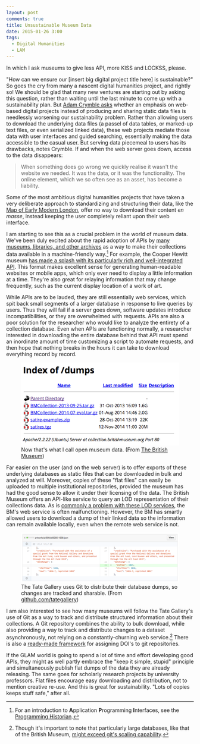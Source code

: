 ```yaml
---
layout: post
comments: true
title: Unsustainable Museum Data
date: 2015-01-26 3:00
tags:
  - Digital Humanities
  - LAM
---
```


<aside>
In which I ask museums to give less API, more KISS and LOCKSS, please.
</aside>

"How can we ensure our \[insert big digital project title here\] is sustainable?"
So goes the cry from many a nascent digital humanities project, and rightly so!
We should be glad that many new ventures are starting out by asking this question, rather than waiting until the last minute to come up with a sustainability plan.
But [Adam Crymble asks][crymble] whether an emphasis on web-based digital projects instead of producing and sharing static data files is needlessly worsening our sustainability problem.
Rather than allowing users to download the underlying data files (a passel of data tables, or marked-up text files, or even serialized linked data), these web projects mediate those data with user interfaces and guided searching, essentially making the data accessible to the casual user.
But serving data piecemeal to users has its drawbacks, notes Crymble.
If and when the web server goes down, access to the data disappears:

>When something does go wrong we quickly realise it wasn't the website we needed. It was the data, or it was the functionality. The online element, which we so often see as an asset, has become a liability.

Some of the most ambitious digital humanities projects that have taken a very deliberate approach to standardizing and structuring their data, like the [Map of Early Modern London][moeml], offer no way to download their content *en masse*, instead keeping the user completely reliant upon their web interface.

I am starting to see this as a crucial problem in the world of museum data.
We've been duly excited about the rapid adoption of APIs by [many museums, libraries, and other archives][apis] as a way to make their collections data available in a machine-friendly way.[^1]
For example, the Cooper Hewitt museum [has made a splash with its particularly rich and well-integrated API][ch].
This format makes excellent sense for generating human-readable websites or mobile apps, which only ever need to display a little information at a time.
They're also great for relaying information that may change frequently, such as the current display location of a work of art.

While APIs are to be lauded, they are still essentially web services, which spit back small segments of a larger database in response to live queries by users.
Thus they will fail if a server goes down, software updates introduce incompatibilities, or they are overwhelmed with requests.
APIs are also a poor solution for the researcher who would like to analyze the entirety of a collection database.
Even when APIs are functioning normally, a researcher interested in downloading the entire database behind that API must spend an inordinate amount of time customizing a script to automate requests, and then hope that nothing breaks in the hours it can take to download everything record by record.

<figure>
<img src="/assets/images/bm_dumps.png" />
<figcaption>Now that's what I call open museum data. (From <a href="http://collection.britishmuseum.org/dumps/">The British Museum</a>)</figcaption>
</figure>

Far easier on the user (and on the web server) is to offer exports of these underlying databases as static files that can be downloaded in bulk and analyzed at will.
Moreover, copies of these "flat files" can easily be uploaded to multiple institutional repositories, provided the museum has had the good sense to allow it under their licensing of the data.
The British Museum offers an API-like service to query an LOD representation of their collections data.
As is [commonly a problem with these LOD services](https://daverog.wordpress.com/2013/06/04/the-enduring-myth-of-the-sparql-endpoint/), the BM's web service is often malfunctioning.
However, the BM has smartly allowed users to download a dump of their linked data so the information can remain available locally, even when the remote web service is not.

<figure>
<img src="/assets/images/tate_commit.png" />
<figcaption>The Tate Gallery uses Git to distribute their database dumps, so changes are tracked and sharable. (From <a href="github.com/tategallery">github.com/tategallery</a>)</figcaption>
</figure>

I am also interested to see how many museums will follow the Tate Gallery's use of Git as a way to track and distribute structured information about their collections.
A Git repository combines the ability to bulk download, while also providing a way to track and distribute changes to a dataset asynchronously, not relying on a constantly-churning web service.[^2]
There is also a [ready-made framework][zenodo] for assigning DOI's to git repositories.

If the GLAM world is going to spend a lot of time and effort developing good APIs, they might as well partly embrace the "keep it simple, stupid" principle and simultaneously publish flat dumps of the data they are already releasing.
The same goes for scholarly research projects by university professors.
Flat files encourage easy downloading and distribution, not to mention creative re-use.
And this is great for sustainability.
"Lots of copies keeps stuff safe," after all.

[^1]: For an introduction to **A**pplication **P**rogramming **I**nterfaces, see the [Programming Historian](http://programminghistorian.org/lessons/intro-to-the-zotero-api).

[^2]: Though it's important to note that particularly large databases, like that of the British Museum, [might exceed git's scaling capability](http://stackoverflow.com/questions/984707/what-are-the-file-limits-in-git-number-and-size).

[crymble]: http://www.software.ac.uk/blog/2015-01-21-project-funding-and-economical-sustainability-historical-research

[apis]: http://museum-api.pbworks.com/w/page/21933420/Museum%C2%A0APIs

[ch]: http://www.theatlantic.com/technology/archive/2015/01/how-to-build-the-museum-of-the-future/384646/

[moeml]: http://mapoflondon.uvic.ca

[zenodo]: https://zenodo.org/
